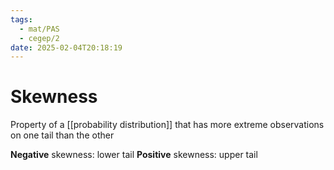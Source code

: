 ```yaml
---
tags:
  - mat/PAS
  - cegep/2
date: 2025-02-04T20:18:19
---
```


# Skewness

Property of a [[probability distribution]] that has more extreme observations on one tail than the other

**Negative** skewness: lower tail
**Positive** skewness: upper tail